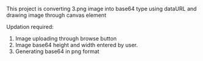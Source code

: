 This project is converting 3.png image into base64 type using dataURL and drawing image through canvas element 

Updation required:
1. Image uploading through browse button
2. Image base64 height and width entered by user.
3. Generating base64 in png format
